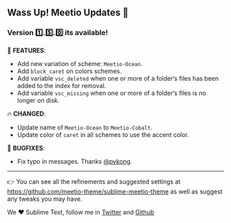 ## Wass Up! Meetio Updates 🎁

### Version 1️⃣.5️⃣.0️⃣ its available!

📣 **FEATURES**:

* Add new variation of scheme: `Meetio-Ocean`.
* Add `block_caret` on colors schemes.
* Add variable `vsc_deleted` when one or more of a folder‘s files has been added to the index for removal.
* Add variable  `vsc_missing` when one or more of a folder‘s files is no longer on disk.

🔥 **CHANGED**:

* Update name of `Meetio-Ocean` to `Meetio-Cobalt`.
* Update color of `caret` in all schemes to use the accent color.

👾 **BUGFIXES**:

* Fix typo in messages. Thanks [@pykong](https://github.com/pykong).

---

👉 You can see all the refinements and suggested settings at https://github.com/meetio-theme/sublime-meetio-theme
as well as suggest any tweaks you may have.

We ♥️ Sublime Text, follow me in [Twitter](https://twitter.com/mauroreisviera) and
[Github](https://github.com/mauroreisvieira/)
